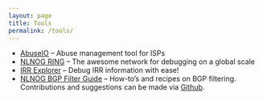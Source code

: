 ```yaml
---
layout: page
title: Tools
permalink: /tools/
---
```


* [AbuseIO](https://abuse.io) – Abuse management tool for ISPs  
* [NLNOG RING](http://ring.nlnog.net) – The awesome network for debugging on a global scale    
* [IRR Explorer](http://irrexplorer.nlnog.net) – Debug IRR information with ease!  
* [NLNOG BGP Filter Guide](http://bgpfilterguide.nlnog.net/) – How-to’s and recipes on BGP filtering. Contributions and suggestions can be made via [Github](https://github.com/nlnog/bgpfilterguide).  
